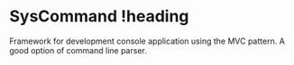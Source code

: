 # SysCommand !heading

Framework for development console application using the MVC pattern. A good option of command line parser.